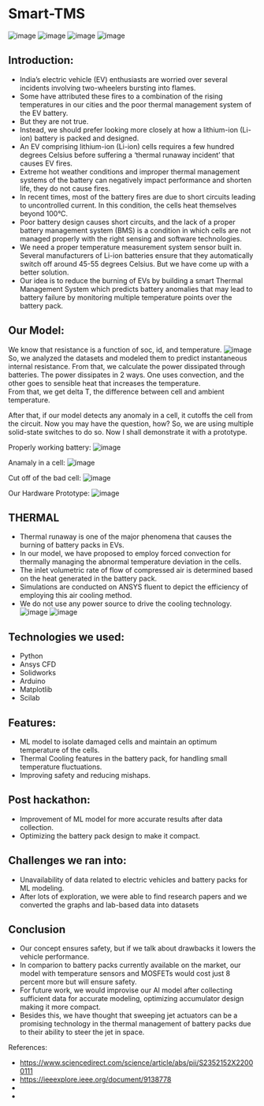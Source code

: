 # Smart-TMS

![image](https://user-images.githubusercontent.com/64991656/189509524-7a67d27b-90ac-4d3b-9d64-89cbc956500d.png)
![image](https://user-images.githubusercontent.com/64991656/189509531-0224113a-66f7-4cfc-9428-74c78f44f1ed.png)
![image](https://user-images.githubusercontent.com/64991656/189509571-87d89f29-9ce4-4004-95a0-1fb52960decf.png)
![image](https://user-images.githubusercontent.com/64991656/189509679-8f7ce6a0-701a-4b2e-acd2-144c5efd363e.png)


## Introduction:

-	India’s electric vehicle (EV) enthusiasts are worried over several incidents involving two-wheelers bursting into flames. 
-	Some have attributed these fires to a combination of the rising temperatures in our cities and the poor thermal management system of the EV battery. 
-	But they are not true.
-	Instead, we should prefer looking more closely at how a lithium-ion (Li-ion) battery is packed and designed. 
-	An EV comprising lithium-ion (Li-ion) cells requires a few hundred degrees Celsius before suffering a ‘thermal runaway incident’ that causes EV fires. 
-	Extreme hot weather conditions and improper thermal management systems of the battery can negatively impact performance and shorten life, they do not cause fires. 
-	In recent times, most of the battery fires are due to short circuits leading to uncontrolled current. In this condition, the cells heat themselves beyond 100°C. 
-	Poor battery design causes short circuits, and the lack of a proper battery management system (BMS) is a condition in which cells are not managed properly with the right sensing and software technologies. 
-	We need a proper temperature measurement system sensor built in. Several manufacturers of Li-ion batteries ensure that they automatically switch off around 45-55 degrees Celsius. But we have come up with a better solution.
-	Our idea is to reduce the burning of EVs by building a smart Thermal Management System which predicts battery anomalies that may lead to battery failure by monitoring multiple temperature points over the battery pack.


## Our Model:

We know that resistance is a function of soc, id, and temperature. 
![image](https://user-images.githubusercontent.com/64991656/189504054-4b49f188-c908-48f8-8403-74c22944fe34.png)
So, we analyzed the datasets and modeled them to predict instantaneous internal resistance. 
From that, we calculate the power dissipated through batteries. 
The power dissipates in 2 ways. One uses convection, and the other goes to sensible heat that increases the temperature.  
From that, we get delta T, the difference between cell and ambient temperature.

After that, if our model detects any anomaly in a cell, it cutoffs the cell from the circuit. Now you may have the question, how? So, we are using multiple solid-state switches to do so. Now I shall demonstrate it with a prototype.






Properly working battery:
![image](https://user-images.githubusercontent.com/64991656/189504002-372fd3e2-e2b1-4d4c-8371-5e706d8aabf1.png)

Anamaly in a cell:
![image](https://user-images.githubusercontent.com/64991656/189504009-b53e2787-cb8d-461c-bb40-57fb07ff1454.png)

Cut off of the bad cell:
![image](https://user-images.githubusercontent.com/64991656/189503999-ed227b4e-5c7c-4be2-942b-325bef198941.png)

Our Hardware Prototype:
![image](https://user-images.githubusercontent.com/64991656/189504353-22ae7f94-6047-4546-9d84-a8346f8491e6.png)




## THERMAL

- Thermal runaway is one of the major phenomena that causes the burning of battery packs in EVs. 
- In our model, we have proposed to employ forced convection for thermally managing the abnormal temperature deviation in the cells. 
- The inlet volumetric rate of flow of compressed air is determined based on the heat generated in the battery pack. 
- Simulations are conducted on ANSYS fluent to depict the efficiency of employing this air cooling method. 
- We do not use any power source to drive the cooling technology. 
![image](https://user-images.githubusercontent.com/64991656/189510577-cd091d39-3684-4414-86ea-d78fead54179.png)
![image](https://user-images.githubusercontent.com/64991656/189510863-20914092-a9bf-47ae-87ff-f7ef014e7b1d.png)



## Technologies we used:
- Python 
- Ansys CFD 
- Solidworks 
- Arduino 
- Matplotlib
- Scilab

## Features:
- ML model to isolate damaged cells and maintain an optimum temperature of the cells.
- Thermal Cooling features in the battery pack, for handling small temperature fluctuations.
- Improving safety and reducing mishaps.

## Post hackathon:
- Improvement of ML model for more accurate results after data collection.
- Optimizing the battery pack design to make it compact.

## Challenges we ran into:
- Unavailability of data related to electric vehicles and battery packs for ML modeling. 
- After lots of exploration, we were able to find research papers and we converted the graphs and lab-based data into datasets

## Conclusion

- Our concept ensures safety, but if we talk about drawbacks it lowers the vehicle performance.
- In comparion to battery packs currently available on the market, our model with temperature sensors and MOSFETs would cost just 8 percent more but will ensure safety. 
- For future work, we would improvise our AI model after collecting sufficient data for accurate modeling, optimizing accumulator design making it more compact. 
- Besides this, we have thought that sweeping jet actuators can be a promising technology in the thermal management of battery packs due to their ability to steer the jet in space.


References:

- https://www.sciencedirect.com/science/article/abs/pii/S2352152X22000111
- https://ieeexplore.ieee.org/document/9138778
-
-



